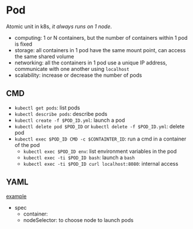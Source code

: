 # Pod
Atomic unit in k8s, *it always runs on 1 node*.
- computing: 1 or N containers, but the number of containers within 1 pod is fixed
- storage: all containers in 1 pod have the same mount point, can access the same shared volume
- networking: all the containers in 1 pod use a unique IP address, communicate with one another using `localhost`
- scalability: increase or decrease the number of pods

## CMD
- `kubectl get pods`: list pods
- `kubectl describe pods`: describe pods
- `kubectl create -f $POD_ID.yml`: launch a pod
- `kubectl delete pod $POD_ID` or `kubectl delete -f $POD_ID.yml`: delete pod
- `kubectl exec $POD_ID CMD -c $CONTAINTER_ID`: run a cmd in a container of the pod
  - `kubectl exec $POD_ID env`: list environment variables in the pod
  - `kubectl exec -ti $POD_ID bash`: launch a `bash`
  - `kubectl exec -ti $POD_ID curl localhost:8080`: internal access

## YAML
[example](pod.yml)

- spec
  - container:
  - nodeSelector: to choose node to launch pods
